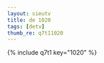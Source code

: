 ```yaml
--- 
layout: sieutv
title: de 1020
tags: [detv]
thumb_re: q7t11020
---
```

{% include q7t1 key="1020" %} 
